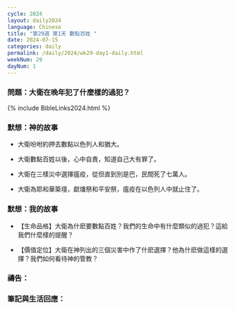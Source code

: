 ```yaml
---
cycle: 2024
layout: daily2024
language: Chinese
title: "第29週 第1天 數點百姓 "
date: 2024-07-15
categories: daily
permalink: /daily/2024/wk29-day1-daily.html
weekNum: 29
dayNum: 1
---
```


### 問題：大衛在晚年犯了什麼樣的過犯？
 
{% include BibleLinks2024.html %}

### 默想：神的故事 
+ 大衛吩咐約押去數點以色列人和猶大。

+ 大衛數點百姓以後，心中自責，知道自己大有罪了。 

+ 大衛在三樣災中選擇瘟疫，從但直到別是巴，民間死了七萬人。 

+ 大衛為耶和華築壇，獻燔祭和平安祭，瘟疫在以色列人中就止住了。

### 默想：我的故事
+ 【生命品格】大衛為什麽要數點百姓？我們的生命中有什麼類似的過犯？這給我們什麼樣的提醒？ 

+ 【價值定位】大衛在神列出的三個災害中作了什麽選擇？他為什麽做這樣的選擇？我們如何看待神的管教？

### 禱告：

### 筆記與生活回應：
